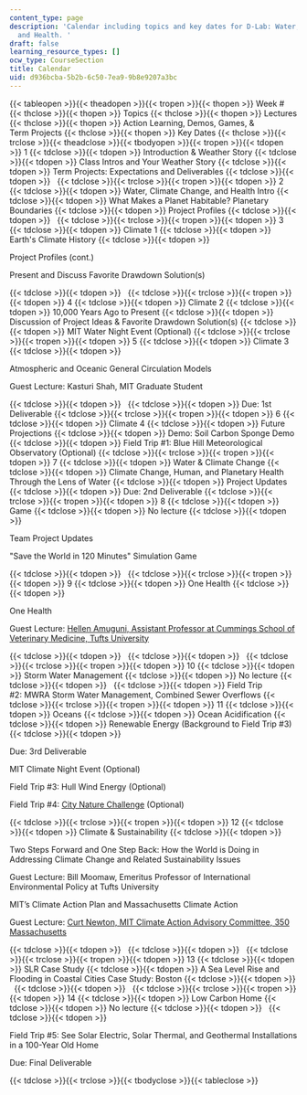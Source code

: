 ```yaml
---
content_type: page
description: 'Calendar including topics and key dates for D-Lab: Water, Climate Change,
  and Health. '
draft: false
learning_resource_types: []
ocw_type: CourseSection
title: Calendar
uid: d936bcba-5b2b-6c50-7ea9-9b8e9207a3bc
---
```

{{< tableopen >}}{{< theadopen >}}{{< tropen >}}{{< thopen >}}
Week #
{{< thclose >}}{{< thopen >}}
Topics
{{< thclose >}}{{< thopen >}}
Lectures
{{< thclose >}}{{< thopen >}}
Action Learning, Demos, Games, & Term Projects
{{< thclose >}}{{< thopen >}}
Key Dates
{{< thclose >}}{{< trclose >}}{{< theadclose >}}{{< tbodyopen >}}{{< tropen >}}{{< tdopen >}}
1
{{< tdclose >}}{{< tdopen >}}
Introduction & Weather Story
{{< tdclose >}}{{< tdopen >}}
Class Intros and Your Weather Story
{{< tdclose >}}{{< tdopen >}}
Term Projects: Expectations and Deliverables
{{< tdclose >}}{{< tdopen >}}
 
{{< tdclose >}}{{< trclose >}}{{< tropen >}}{{< tdopen >}}
2
{{< tdclose >}}{{< tdopen >}}
Water, Climate Change, and Health Intro
{{< tdclose >}}{{< tdopen >}}
What Makes a Planet Habitable? Planetary Boundaries
{{< tdclose >}}{{< tdopen >}}
Project Profiles
{{< tdclose >}}{{< tdopen >}}
 
{{< tdclose >}}{{< trclose >}}{{< tropen >}}{{< tdopen >}}
3
{{< tdclose >}}{{< tdopen >}}
Climate 1
{{< tdclose >}}{{< tdopen >}}
Earth's Climate History
{{< tdclose >}}{{< tdopen >}}

Project Profiles (cont.)

Present and Discuss Favorite Drawdown Solution(s)

{{< tdclose >}}{{< tdopen >}}
 
{{< tdclose >}}{{< trclose >}}{{< tropen >}}{{< tdopen >}}
4
{{< tdclose >}}{{< tdopen >}}
Climate 2
{{< tdclose >}}{{< tdopen >}}
10,000 Years Ago to Present
{{< tdclose >}}{{< tdopen >}}
Discussion of Project Ideas & Favorite Drawdown Solution(s)
{{< tdclose >}}{{< tdopen >}}
MIT Water Night Event (Optional)
{{< tdclose >}}{{< trclose >}}{{< tropen >}}{{< tdopen >}}
5
{{< tdclose >}}{{< tdopen >}}
Climate 3
{{< tdclose >}}{{< tdopen >}}

Atmospheric and Oceanic General Circulation Models

Guest Lecture: Kasturi Shah, MIT Graduate Student

{{< tdclose >}}{{< tdopen >}}
 
{{< tdclose >}}{{< tdopen >}}
Due: 1st Deliverable
{{< tdclose >}}{{< trclose >}}{{< tropen >}}{{< tdopen >}}
6
{{< tdclose >}}{{< tdopen >}}
Climate 4
{{< tdclose >}}{{< tdopen >}}
Future Projections
{{< tdclose >}}{{< tdopen >}}
Demo: Soil Carbon Sponge Demo
{{< tdclose >}}{{< tdopen >}}
Field Trip #1: Blue Hill Meteorological Observatory (Optional)
{{< tdclose >}}{{< trclose >}}{{< tropen >}}{{< tdopen >}}
7
{{< tdclose >}}{{< tdopen >}}
Water & Climate Change
{{< tdclose >}}{{< tdopen >}}
Climate Change, Human, and Planetary Health Through the Lens of Water
{{< tdclose >}}{{< tdopen >}}
Project Updates
{{< tdclose >}}{{< tdopen >}}
Due: 2nd Deliverable
{{< tdclose >}}{{< trclose >}}{{< tropen >}}{{< tdopen >}}
8
{{< tdclose >}}{{< tdopen >}}
Game
{{< tdclose >}}{{< tdopen >}}
No lecture
{{< tdclose >}}{{< tdopen >}}

Team Project Updates

"Save the World in 120 Minutes" Simulation Game

{{< tdclose >}}{{< tdopen >}}
 
{{< tdclose >}}{{< trclose >}}{{< tropen >}}{{< tdopen >}}
9
{{< tdclose >}}{{< tdopen >}}
One Health
{{< tdclose >}}{{< tdopen >}}

One Health

Guest Lecture: [Hellen Amuguni, Assistant Professor at Cummings School of Veterinary Medicine, Tufts University](http://vetprofiles.tufts.edu/faculty/janetrix-hellen-amuguni)

{{< tdclose >}}{{< tdopen >}}
 
{{< tdclose >}}{{< tdopen >}}
 
{{< tdclose >}}{{< trclose >}}{{< tropen >}}{{< tdopen >}}
10
{{< tdclose >}}{{< tdopen >}}
Storm Water Management
{{< tdclose >}}{{< tdopen >}}
No lecture
{{< tdclose >}}{{< tdopen >}}
 
{{< tdclose >}}{{< tdopen >}}
Field Trip #2: MWRA Storm Water Management, Combined Sewer Overflows
{{< tdclose >}}{{< trclose >}}{{< tropen >}}{{< tdopen >}}
11
{{< tdclose >}}{{< tdopen >}}
Oceans
{{< tdclose >}}{{< tdopen >}}
Ocean Acidification
{{< tdclose >}}{{< tdopen >}}
Renewable Energy (Background to Field Trip #3)
{{< tdclose >}}{{< tdopen >}}

Due: 3rd Deliverable

MIT Climate Night Event (Optional)

Field Trip #3: Hull Wind Energy (Optional)

Field Trip #4: [City Nature Challenge](http://citynaturechallenge.org/) (Optional)

{{< tdclose >}}{{< trclose >}}{{< tropen >}}{{< tdopen >}}
12
{{< tdclose >}}{{< tdopen >}}
Climate & Sustainability
{{< tdclose >}}{{< tdopen >}}

Two Steps Forward and One Step Back: How the World is Doing in Addressing Climate Change and Related Sustainability Issues

Guest Lecture: Bill Moomaw, Emeritus Professor of International Environmental Policy at Tufts University

MIT’s Climate Action Plan and Massachusetts Climate Action

Guest Lecture: [Curt Newton, MIT Climate Action Advisory Committee, 350 Massachusetts](https://climate.mit.edu/users/climatex-team)

{{< tdclose >}}{{< tdopen >}}
 
{{< tdclose >}}{{< tdopen >}}
 
{{< tdclose >}}{{< trclose >}}{{< tropen >}}{{< tdopen >}}
13
{{< tdclose >}}{{< tdopen >}}
SLR Case Study
{{< tdclose >}}{{< tdopen >}}
A Sea Level Rise and Flooding in Coastal Cities Case Study: Boston
{{< tdclose >}}{{< tdopen >}}
 
{{< tdclose >}}{{< tdopen >}}
 
{{< tdclose >}}{{< trclose >}}{{< tropen >}}{{< tdopen >}}
14
{{< tdclose >}}{{< tdopen >}}
Low Carbon Home
{{< tdclose >}}{{< tdopen >}}
No lecture
{{< tdclose >}}{{< tdopen >}}
 
{{< tdclose >}}{{< tdopen >}}

Field Trip #5: See Solar Electric, Solar Thermal, and Geothermal Installations in a 100-Year Old Home

Due: Final Deliverable

{{< tdclose >}}{{< trclose >}}{{< tbodyclose >}}{{< tableclose >}}